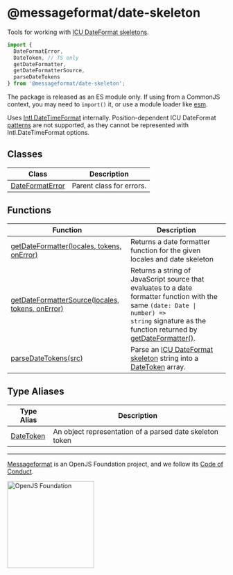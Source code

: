 # @messageformat/date-skeleton

Tools for working with [ICU DateFormat skeletons](http://userguide.icu-project.org/formatparse/datetime)<!-- -->.

```js
import {
  DateFormatError,
  DateToken, // TS only
  getDateFormatter,
  getDateFormatterSource,
  parseDateTokens
} from '@messageformat/date-skeleton';
```

The package is released as an ES module only. If using from a CommonJS context, you may need to `import()` it, or use a module loader like [esm](https://www.npmjs.com/package/esm)<!-- -->.

Uses [Intl.DateTimeFormat](https://developer.mozilla.org/en-US/docs/Web/JavaScript/Reference/Global_Objects/DateTimeFormat) internally. Position-dependent ICU DateFormat [patterns](https://unicode.org/reports/tr35/tr35-dates.html#Date_Format_Patterns) are not supported, as they cannot be represented with Intl.DateTimeFormat options.

## Classes

| Class                                                                                               | Description              |
| --------------------------------------------------------------------------------------------------- | ------------------------ |
| [DateFormatError](https://messageformat.github.io/messageformat/api/date-skeleton.dateformaterror/) | Parent class for errors. |

## Functions

| Function                                                                                                                                    | Description                                                                                                                                                                                                                                                                                                                   |
| ------------------------------------------------------------------------------------------------------------------------------------------- | ----------------------------------------------------------------------------------------------------------------------------------------------------------------------------------------------------------------------------------------------------------------------------------------------------------------------------- |
| [getDateFormatter(locales, tokens, onError)](https://messageformat.github.io/messageformat/api/date-skeleton.getdateformatter/)             | Returns a date formatter function for the given locales and date skeleton                                                                                                                                                                                                                                                     |
| [getDateFormatterSource(locales, tokens, onError)](https://messageformat.github.io/messageformat/api/date-skeleton.getdateformattersource/) | Returns a string of JavaScript source that evaluates to a date formatter function with the same <code>(date: Date &#124; number) =&gt; string</code> signature as the function returned by [getDateFormatter()](https://github.com/messageformat/messageformat/blob/main/docs/api/date-skeleton.getdateformatter.md)<!-- -->. |
| [parseDateTokens(src)](https://messageformat.github.io/messageformat/api/date-skeleton.parsedatetokens/)                                    | Parse an [ICU DateFormat skeleton](http://userguide.icu-project.org/formatparse/datetime) string into a [DateToken](https://github.com/messageformat/messageformat/blob/main/docs/api/date-skeleton.datetoken.md) array.                                                                                                      |

## Type Aliases

| Type Alias                                                                              | Description                                              |
| --------------------------------------------------------------------------------------- | -------------------------------------------------------- |
| [DateToken](https://messageformat.github.io/messageformat/api/date-skeleton.datetoken/) | An object representation of a parsed date skeleton token |

---

[Messageformat] is an OpenJS Foundation project, and we follow its [Code of Conduct].

[messageformat]: https://messageformat.github.io/
[code of conduct]: https://code-of-conduct.openjsf.org/

<a href="https://openjsf.org">
<img width=200 alt="OpenJS Foundation" src="https://messageformat.github.io/messageformat/logo/openjsf.svg" />
</a>
